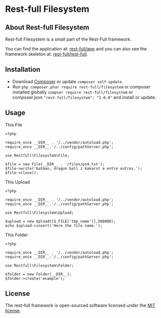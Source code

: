 # Rest-full Filesystem

## About Rest-full Filesystem


Rest-full Filesystem is a small part of the Rest-Full framework.

You can find the application at: [rest-full/app](https://github.com/rest-full/app) and you can also see the framework skeleton at: [rest-full/rest-full](https://github.com/rest-full/rest-full).

## Installation

* Download [Composer](https://getcomposer.org/doc/00-intro.md) or update `composer self-update`.
* Run `php composer.phar require rest-full/filesystem` or composer installed globally `compser require rest-full/filesystem` or composer.json `"rest-full/filesystem": "1.0.0"` and install or update.

## Usage

This File
```
<?php

require_once __DIR__ . '/../vendor/autoload.php';
require_once __DIR__.'/../config/pathServer.php';

use Restfull\Filesystem\File;

$file = new File(__DIR__ . '/files/ps4.txt');
$file->write('batman, dragon ball z kakarot e entre outros.');
$file->close();
```
This Upload
```
<?php

require_once __DIR__ . '/../vendor/autoload.php';
require_once __DIR__.'/../config/pathServer.php';

use Restfull\Filesystem\Upload;

$upload = new Upload([$_FILE['tmp_name']],500000);
echo $upload->insert('Here the file name.');
```
This Folder
```
<?php

require_once __DIR__ . '/../vendor/autoload.php';
require_once __DIR__.'/../config/pathServer.php';

use Restfull\Filesystem\Folder;

$folder = new Folder(__DIR__);
$folder->create('example');
```
## License

The rest-full framework is open-sourced software licensed under the [MIT license](https://opensource.org/licenses/MIT).

